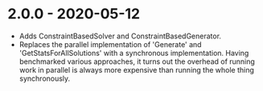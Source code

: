 ﻿# 2.0.0 - 2020-05-12

*  Adds ConstraintBasedSolver and ConstraintBasedGenerator.
*  Replaces the parallel implementation of 'Generate' and 'GetStatsForAllSolutions' with a
   synchronous implementation. Having benchmarked various approaches, it turns out the overhead of
   running work in parallel is always more expensive than running the whole thing synchronously.